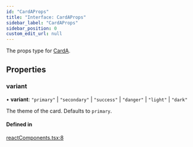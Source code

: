 ```yaml
---
id: "CardAProps"
title: "Interface: CardAProps"
sidebar_label: "CardAProps"
sidebar_position: 0
custom_edit_url: null
---
```


The props type for [CardA](../modules.md#carda).

## Properties

### variant

• **variant**: ``"primary"`` \| ``"secondary"`` \| ``"success"`` \| ``"danger"`` \| ``"light"`` \| ``"dark"``

The theme of the card. Defaults to `primary`.

#### Defined in

[reactComponents.tsx:8](https://github.com/JiaojSun/react-vite-federation-back-app/blob/c31c95f/src/typedoc/reactComponents.tsx#L8)
